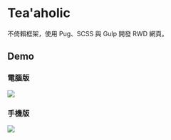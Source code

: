 # Tea'aholic

不倚賴框架，使用 Pug、SCSS 與 Gulp 開發 RWD 網頁。

## Demo

### 電腦版
![](https://i.imgur.com/XdtVkv2.jpg)

### 手機版
![](https://i.imgur.com/Tg6PDxL.jpg)

